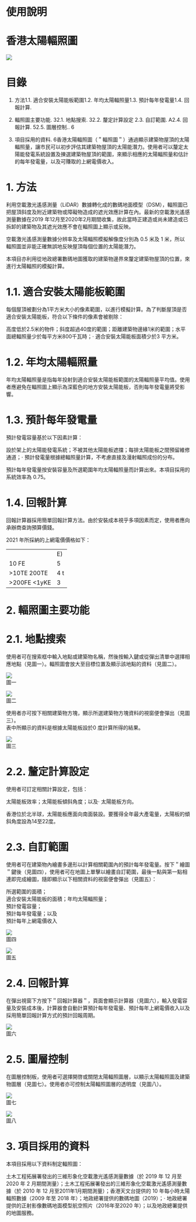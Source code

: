 # 使用說明

# 香港太陽輻照圖

![](img/083681385d5002d2abcab041ded603568466d819dd4df1130a7cdaa6eddb5a8e.jpg)

# 目錄

1. 方法1.1. 適合安裝太陽能板範圍1.2. 年均太陽輻照量1.3. 預計每年發電量1.4. 回報計算.  
2. 輻照圖主要功能. 32.1. 地點搜索. 32.2. 釐定計算設定 2.3. 自訂範圍. A2.4. 回報計算. 52.5. 圖層控制.. 6

3. 項目採用的資料. 6香港太陽輻照圖（＂輻照圖＂）通過顯示建築物屋頂的太陽輻照量，讓巿民可以初步評估其建築物屋頂的太陽能潛力。使用者可以釐定太陽能發電系統設置及揀選建築物屋頂的範圍，來顯示相應的太陽輻照量和估計的每年發電量，以及可賺取的上網電價收入。

# 1. 方法

利用空載激光遙感測量（LiDAR）數據轉化成的數碼地面模型（DSM），輻照圖已把屋頂斜度及附近建築物或障礙物造成的遮光效應計算在內。最新的空載激光遙感測量數據在2019 年12月至2020年2月期間收集，故此當時正建造或尚未建造或已拆卸的建築物及其遮光效應不會在輻照圖上顯示或反映。

空載激光遙感測量數據分辨率及太陽輻照模擬解像度分別為 0.5 米及 1 米，所以輻照圖並非能正確無誤地反映屋頂每個位置的太陽能潛力。

本項目亦利用從地政總署數碼地圖獲取的建築物邊界來釐定建築物屋頂的位置，來進行太陽輻照的模擬計算。

# 1.1. 適合安裝太陽能板範圍

每個屋頂被劃分為1平方米大小的像素範圍，以進行模擬計算。為了判斷屋頂是否適合安裝太陽能板，符合以下條件的像素會被剔除：

高度低於2.5米的物件；斜度超過40度的範圍；距離建築物邊緣1米的範圍；水平面總輻照量少於每平方米800千瓦時；$\cdot$ 適合安裝太陽能板面積少於3 平方米。

# 1.2. 年均太陽輻照量

年均太陽輻照量是指每年投射到適合安裝太陽能板範圍的太陽輻照量平均值。使用者應避免在輻照圖上顯示為深藍色的地方安裝太陽能板，否則每年發電量將受影響。

# 1.3. 預計每年發電量

預計發電容量基於以下因素計算：

設於架上的太陽能發電系統；不被其他太陽能板遮擋；每排太陽能板之間預留維修通道；$\cdot$ 預計發電量根據總輻照量計算，不考慮直接及漫射輻照成份的分布。

預計每年發電量按安裝容量及所選範圍年均太陽輻照量而計算出來。本項目採用的系統效率為 0.75。

# 1.4. 回報計算

回報計算器採用簡單回報計算方法。由於安裝成本視乎多項因素而定，使用者應向承辦商查詢預算價錢。

2021 年所採納的上網電價價格如下：  

<html><body><table><tr><td></td><td>E)</td></tr><tr><td> 10 FE</td><td>5 </td></tr><tr><td>&gt;10TE  200TE</td><td>4 t</td></tr><tr><td>&gt;200FE  &lt;1yKE</td><td>3 </td></tr></table></body></html>

# 2. 輻照圖主要功能

# 2.1. 地點搜索

使用者可在搜索框中輸入地點或建築物名稱，然後按輸入鍵或從彈出清單中選擇相應地點（見圖一）。輻照圖會放大至目標位置及顯示該地點的資料（見圖二）。

![](img/93a175464668a4599355599b8d2efa4b9ea35c8602e6348e77eebde5519239d3.jpg)  
圖一

![](img/be4b10a13d0b22cf5a3b0d9a0b77d29f99bfa86a29e496d448230e8a71d7e211.jpg)  
圖二

使用者亦可按下相關建築物方塊，顯示所選建築物方塊資料的視窗便會彈出（見圖三）。  
表中所顯示的資料是根據太陽能板設於0 度計算所得的結果。

![](img/d6b5c32640d68b964854893d5e68ab3edec599c85140e90c6a737cfdf3acb260.jpg)  
圖三

# 2.2. 釐定計算設定

使用者可訂定相關計算設定，包括：

太陽能板效率；太陽能板傾斜角度；以及$\cdot$ 太陽能板方向。

香港位於北半球，太陽能板應面向南面裝設。要獲得全年最大產電量，太陽板的傾斜角度設為14至22度。

# 2.3. 自訂範圍

使用者可在建築物內繪畫多邊形以計算相關範圍內的預計每年發電量。按下＂繪圖＂鍵後（見圖四），使用者可在地圖上單擊以繪畫自訂範圍，最後一點與第一點相連即完成繪圖，隨即顯示以下相關資料的視窗便會彈出（見圖五）：

所選範圍的面積；  
適合安裝太陽能板的面積；年均太陽輻照量；  
預計發電容量；  
預計每年發電量；以及  
預計每年上網電價收入

![](img/7514c0f504b549a6ee0c1b4e33c8c6562ba075b7d89cdf8fc0ed12a568d1f3de.jpg)  
圖四

![](img/82401fe640ed019d96f8d6fbe6eb872ddd4c2c14c78951f125d52e3a26bb9874.jpg)  
圖五

# 2.4. 回報計算

在彈出視窗下方按下＂回報計算器＂，頁面會顯示計算器（見圖六），輸入發電容量及安裝成本後，計算器會自動計算預計每年發電量、預計每年上網電價收入以及採用簡單回報計算方式的預計回報周期。

![](img/5550c3458df054740ffc9150b9704588e6b55b6d909f98f72daf2212c0e123d6.jpg)  
圖六

# 2.5. 圖層控制

在圖層控制板，使用者可選擇開啓或關閉太陽輻照圖層，以顯示太陽輻照圖及建築物圖層（見圖七）。使用者亦可控制太陽輻照圖層的透明度（見圖八）。

![](img/8bf7d9982a4ec052b65f9abb30a48870eaa9dfdac8db04b33439c0820f1cfb65.jpg)  
圖七

![](img/2c17f9af19535c826d991e0c8e6db9b7761d0e26a91b96703cc121d556207112.jpg)  
圖八

# 3. 項目採用的資料

本項目採用以下資料制定輻照圖：

土木工程拓展署發出的三維形象化空載激光遙感測量數據（於 2019 年 12 月至2020 年 2 月期間測量）；土木工程拓展署發出的三維形象化空載激光遙感測量數據（於 2010 年 12 月至2011年1月期間測量）；香港天文台提供的 10 年每小時太陽輻照數據（2009 年至 2018 年）；地政總署提供的數碼地圖（2019）；$\cdot$ 地政總署提供的正射影像數碼地面模型航空照片（2016年至2020 年）；以及地政總署提供的地圖服務。